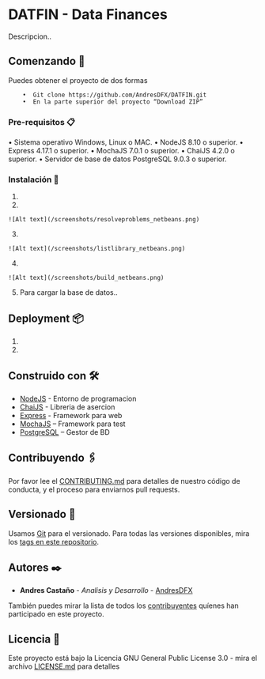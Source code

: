 # DATFIN - Data Finances
Descripcion..

## Comenzando 🚀
Puedes obtener el proyecto de dos formas
```
	•  Git clone https://github.com/AndresDFX/DATFIN.git
	•  En la parte superior del proyecto “Download ZIP”
```

### Pre-requisitos 📋

•	Sistema operativo Windows, Linux  o MAC.
•	NodeJS 8.10 o superior.
•	Express 4.17.1 o superior.
•	MochaJS 7.0.1 o superior.
•	ChaiJS 4.2.0 o superior.
•	Servidor de base de datos PostgreSQL 9.0.3 o superior.


### Instalación 🔧

1.	

2.	

	![Alt text](/screenshots/resolveproblems_netbeans.png)
		
3.	
	
	![Alt text](/screenshots/listlibrary_netbeans.png)

4.	

	![Alt text](/screenshots/build_netbeans.png)

5.	Para cargar la base de datos..

## Deployment 📦
1.	
2.	

## Construido con 🛠️

* [NodeJS](https://nodejs.org/) - Entorno de programacion
* [ChaiJS](https://www.chaijs.com/) - Libreria de asercion
* [Express](https://expressjs.com/es/) - Framework para web
* [MochaJS](https://docs.oracle.com/javase/7/docs/api/javax/swing/package-summary.html) – Framework para test
* [PostgreSQL](https://www.postgresql.org/) – Gestor de BD

## Contribuyendo 🖇️
Por favor lee el [CONTRIBUTING.md](https://gist.github.com/AndresDFX/DATFIN) para detalles de nuestro código de conducta, y el proceso para enviarnos pull requests.

## Versionado 📌
Usamos [Git](https://git-scm.com/) para el versionado. Para todas las versiones disponibles, mira los [tags en este repositorio](https://github.com/AndresDFX/DATFIN/tags).

## Autores ✒️

* **Andres Castaño** - *Analisis y Desarrollo* - [AndresDFX](https://github.com/AndresDFX)

También puedes mirar la lista de todos los [contribuyentes](https://github.com/AndresDFX/HSM/contributors) quíenes han participado en este proyecto. 

## Licencia 📄

Este proyecto está bajo la Licencia GNU General Public License 3.0 - mira el archivo [LICENSE.md](LICENSE.md) para detalles
